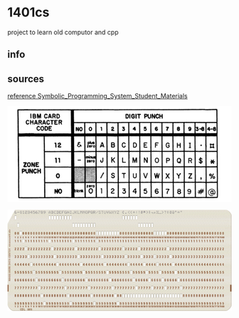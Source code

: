 # 1401cs

project to learn old computor and cpp

## info 



## sources

[reference Symbolic_Programming_System_Student_Materials](http://www.bitsavers.org/pdf/ibm/1401/R29-0044-2_1401_Symbolic_Programming_System_Student_Materials.pdf)

![character code cheat sheet](image.png)

![Sample card](image-1.png)